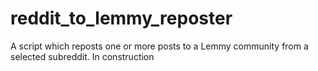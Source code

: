 # reddit_to_lemmy_reposter
A script which reposts one or more posts to a Lemmy community from a selected subreddit. In construction
